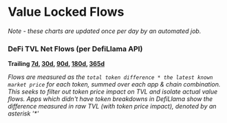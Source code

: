 # Value Locked Flows
*Note - these charts are updated once per day by an automated job.*
### DeFi TVL Net Flows (per DefiLlama API)
**Trailing [7d](https://static.optimism.io/op-analytics/value_locked_flows/img_outputs/html/net_app_flows_7d.html), [30d](https://static.optimism.io/op-analytics/value_locked_flows/img_outputs/html/net_app_flows_30d.html), [90d](https://static.optimism.io/op-analytics/value_locked_flows/img_outputs/html/net_app_flows_90d.html), [180d](https://static.optimism.io/op-analytics/value_locked_flows/img_outputs/html/net_app_flows_180d.html), [365d](https://static.optimism.io/op-analytics/value_locked_flows/img_outputs/html/net_app_flows_365d.html)**

_Flows are measured as the `total token difference * the latest known market price` for each token, summed over each app & chain combination. This seeks to filter out token price impact on TVL and isolate actual value flows. Apps which didn't have token breakdowns in DefiLlama show the difference measured in raw TVL (with token price impact), denoted by an asterisk '*'_
